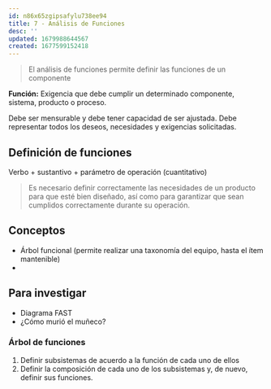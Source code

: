 ```yaml
---
id: n86x65zgipsafylu738ee94
title: 7 - Análisis de Funciones
desc: ''
updated: 1679988644567
created: 1677599152418
---
```


> El análisis de funciones permite definir las funciones de un componente

**Función:** Exigencia que debe cumplir un determinado componente, sistema, producto o proceso.

Debe ser mensurable y debe tener capacidad de ser ajustada.
Debe representar todos los deseos, necesidades y exigencias solicitadas.

## Definición de funciones

Verbo + sustantivo + parámetro de operación (cuantitativo)

> Es necesario definir correctamente las necesidades de un producto para que esté bien diseñado, así como para garantizar que sean cumplidos correctamente durante su operación.

## Conceptos
- Árbol funcional (permite realizar una taxonomía del equipo, hasta el ítem mantenible)
- 

## Para investigar
- Diagrama FAST
- ¿Cómo murió el muñeco?

### Árbol de funciones

1. Definir subsistemas de acuerdo a la función de cada uno de ellos
2. Definir la composición de cada uno de los subsistemas y, de nuevo, definir sus funciones.